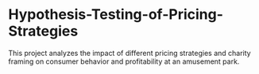 # Hypothesis-Testing-of-Pricing-Strategies
This project analyzes the impact of different pricing strategies and charity framing on consumer behavior and profitability at an amusement park. 
